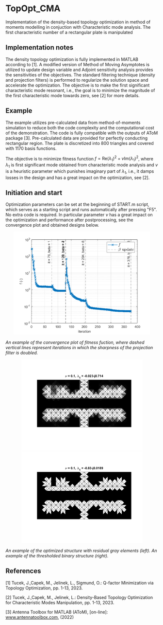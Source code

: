 # TopOpt_CMA
Implementation of the density-based topology optimization in method of moments modelling in conjuction with Characteristic mode analysis. The first characteristic number of a rectangular plate is manipulated

## Implementation notes
The density topology optimization is fully implemented in MATLAB according to [1]. A modified version of Method of Moving Asymptotes is utilized to update design variable and Adjoint sensitivity analysis provides the sensitivities of the objectives. The standard filtering technique (density and projection filters) is performed to regularize the solution space and accelerate the optimization. The objective is to make the first significant characteristic mode resonant, i.e., the goal is to minimize the magnitude of the first characteristic mode towards zero, see [2] for more details.

## Example
The example utilizes pre-calculated data from method-of-moments simulation to reduce both the code complexity and the computational cost of the demonstration. The code is fully compatible with the outputs of AToM package [3]. Pre-calculated data are provided for perfectly conducting rectangular region. The plate is discretized into 800 triangles and covered with 1170 basis functions. 

The objective is to minimize fitness function $f=\mathrm{Re}(\lambda_1)^2 + \nu \mathrm{Im}(\lambda_1)^2$, where $\lambda_1$ is first significant mode obtained from characteristic mode analysis and $\nu$ is a heuristic parameter which punishes imaginary part of $\lambda_1$, i.e., it damps losses in the design and has a great impact on the optimization, see [2].

## Initiation and start
Optimization parameters can be set at the beginning of START.m script, which serves as a starting script and runs automatically after pressing "F5". No extra code is required. In particular parameter $\nu$ has a great impact on the optimization and performance after postprocessing, see the convergence plot and obtained designs below.

<p align="center">
  <img src="https://github.com/tucekjon/TopOpt_CMA/blob/main/TopOpt-CMA-Convergence.png?raw=true" width="450" />
</p>
<em>An example of the convergence plot of fitness fuction, where dashed vertical lines represent iterations in which the sharpness of the projection filter is doubled.</em>

<p align="center">
  <img src="https://github.com/tucekjon/TopOpt_CMA/blob/main/TopOpt-CMA-OptimizedDesign.png?raw=true" width="400" />
  <img src="https://github.com/tucekjon/TopOpt_CMA/blob/main/TopOpt-CMA-BinaryDesign.png?raw=true" width="400" /> 
</p>
<em>An example of the  optimized structure with residual gray elements (left). An example of the thresholded binary structure (right).</em>


## References
[1] Tucek, J.,Capek, M., Jelinek, L., Sigmund, O.: Q-factor Minimization via Topology Optimization, 
     pp. 1-13, 2023.

[2] Tucek, J.,Capek, M., Jelinek, L.: Density-Based Topology Optimization for Characteristic Modes Manipulation, 
     pp. 1-13, 2023.
     
[3] Antenna Toolbox for MATLAB (AToM), [on-line]: www.antennatoolbox.com, (2022)
